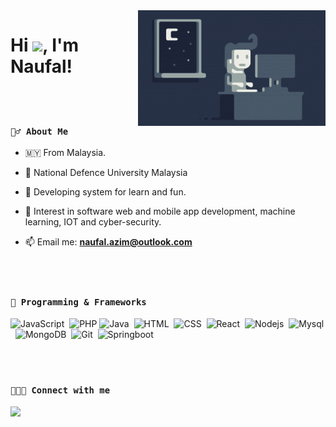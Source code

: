

<img alt="Night Coding" src="https://raw.githubusercontent.com/AVS1508/AVS1508/master/assets/Night-Coding.gif" align="right"/>

<h1 align="left">Hi <img src="https://raw.githubusercontent.com/MartinHeinz/MartinHeinz/master/wave.gif" width="30px">, I'm Naufal!</h1>

<br></br>

### `🙋‍♂️ About Me`

- 🇲🇾 From Malaysia.

- 🏫 National Defence University Malaysia

- 🌱 Developing system for learn and fun. 

- 👾 Interest in software web and mobile app development, machine learning, IOT and cyber-security.

- 📫 Email me: **naufal.azim@outlook.com**

<br></br>
### `🚀 Programming & Frameworks`


![JavaScript](https://img.shields.io/badge/JavaScript-323330?style=for-the-badge&logo=javascript&logoColor=F7DF1E)&nbsp;
![PHP](https://img.shields.io/badge/PHP-777BB4?style=for-the-badge&logo=php&logoColor=white)
![Java](https://img.shields.io/badge/Java-ED8B00?style=for-the-badge&logo=java&logoColor=white)&nbsp;
![HTML](https://img.shields.io/badge/HTML5-E34F26?style=for-the-badge&logo=html5&logoColor=white)&nbsp;
![CSS](https://img.shields.io/badge/CSS3-1572B6?style=for-the-badge&logo=css3&logoColor=white)&nbsp;
![React](https://img.shields.io/badge/React-20232A?style=for-the-badge&logo=react&logoColor=61DAFB)&nbsp;
![Nodejs](https://img.shields.io/badge/Node.js-339933?style=for-the-badge&logo=nodedotjs&logoColor=white)&nbsp;
![Mysql](https://img.shields.io/badge/MySQL-005C84?style=for-the-badge&logo=mysql&logoColor=white)&nbsp;
![MongoDB](https://img.shields.io/badge/MongoDB-4EA94B?style=for-the-badge&logo=mongodb&logoColor=white)&nbsp;
![Git](https://img.shields.io/badge/GIT-E44C30?style=for-the-badge&logo=git&logoColor=white)&nbsp;
![Springboot](	https://img.shields.io/badge/Spring-6DB33F?style=for-the-badge&logo=spring&logoColor=white)&nbsp;

<br></br>
### `🧑🏻‍🎓 Connect with me`
<p align="left">

<a href = "https://www.linkedin.com/in/mohdnaufalazim/"><img src="https://img.shields.io/badge/LinkedIn-0077B5?style=for-the-badge&logo=linkedin&logoColor=white"/></a>


</p>


